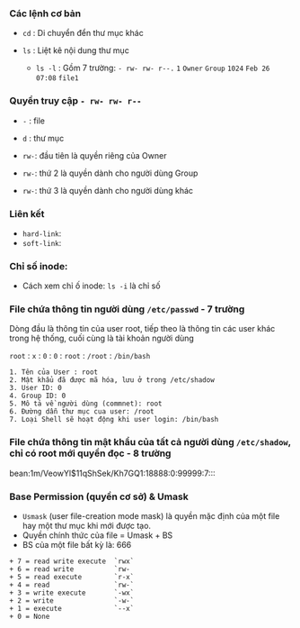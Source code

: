 ### Các lệnh cơ bản
+ `cd` : Di chuyển đển thư mục khác

+ `ls` : Liệt kê nội dung thư mục
   + `ls -l` : Gồm 7 trường:  `- rw- rw- r--.` `1` `Owner` `Group` `1024`  `Feb 26 07:08` `file1`
   

### Quyền truy cập `- rw- rw- r--`

+ `-` : file
+ `d` : thư mục

+ `rw-`: đầu tiên là quyền riêng của Owner
+ `rw-`: thứ 2 là quyền dành cho người dùng Group 
+ `rw-`: thứ 3 là quyền dành cho người dùng khác

### Liên kết
+ `hard-link`:  
+ `soft-link`:


### Chỉ số inode: 

+ Cách xem chỉ ố inode: `ls -i` là chỉ số 


### File chứa thông tin người dùng `/etc/passwd` - 7 trường

Dòng đầu là thông tin của user root, tiếp theo là thông tin các user khác trong hệ thống, cuối cùng là tài khoản người dùng

`root` : `x` : `0` : `0` : `root` : `/root` : `/bin/bash`
```
1. Tên của User : root
2. Mật khẩu đã được mã hóa, lưu ở trong /etc/shadow
3. User ID: 0
4. Group ID: 0
5. Mô tả về người dùng (commnet): root
6. Đường dẫn thư mục cua user: /root
7. Loại Shell sẽ hoạt động khi user login: /bin/bash
```
### File chứa thông tin mật khẩu của tất cả người dùng `/etc/shadow`, chỉ có root mới quyền đọc - 8 trường

bean:$1$m/VeowYl$11qShSek/Kh7GQ1:18888:0:99999:7:::



### Base Permission (quyền cơ sở) & Umask

+ `Usmask` (user file-creation mode mask) là quyền mặc định của một file hay một thư mục khi mới được tạo.
+ Quyền chính thức của file = Umask + BS
+ BS của một file bất kỳ là: 666

```
+ 7 = read write execute  `rwx`
+ 6 = read write          `rw-
+ 5 = read execute        `r-x`
+ 4 = read                `rw-`
+ 3 = write execute       `-wx`
+ 2 = write               `-w-`
+ 1 = execute             `--x`
+ 0 = None
```













